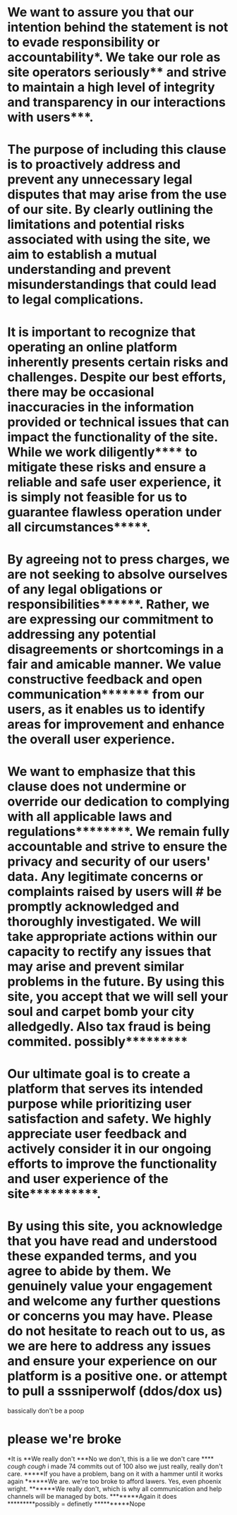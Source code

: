 # We want to assure you that our intention behind the statement is not to evade responsibility or accountability*. We take our role as site operators seriously** and strive to maintain a high level of integrity and transparency in our interactions with users***.

# The purpose of including this clause is to proactively address and prevent any unnecessary legal disputes that may arise from the use of our site. By clearly outlining the limitations and potential risks associated with using the site, we aim to establish a mutual understanding and prevent misunderstandings that could lead to legal complications.

# It is important to recognize that operating an online platform inherently presents certain risks and challenges. Despite our best efforts, there may be occasional inaccuracies in the information provided or technical issues that can impact the functionality of the site. While we work diligently**** to mitigate these risks and ensure a reliable and safe user experience, it is simply not feasible for us to guarantee flawless operation under all circumstances*****.

# By agreeing not to press charges, we are not seeking to absolve ourselves of any legal obligations or responsibilities******. Rather, we are expressing our commitment to addressing any potential disagreements or shortcomings in a fair and amicable manner. We value constructive feedback and open communication******* from our users, as it enables us to identify areas for improvement and enhance the overall user experience.

# We want to emphasize that this clause does not undermine or override our dedication to complying with all applicable laws and regulations********. We remain fully accountable and strive to ensure the privacy and security of our users' data. Any legitimate concerns or complaints raised by users will # be promptly acknowledged and thoroughly investigated. We will take appropriate actions within our capacity to rectify any issues that may arise and prevent similar problems in the future. By using this site, you accept that we will sell your soul and carpet bomb your city alledgedly. Also tax fraud is being commited. possibly*********

# Our ultimate goal is to create a platform that serves its intended purpose while prioritizing user satisfaction and safety. We highly appreciate user feedback and actively consider it in our ongoing efforts to improve the functionality and user experience of the site**********.

# By using this site, you acknowledge that you have read and understood these expanded terms, and you agree to abide by them. We genuinely value your engagement and welcome any further questions or concerns you may have. Please do not hesitate to reach out to us, as we are here to address any issues and ensure your experience on our platform is a positive one. or attempt to pull a sssniperwolf (ddos/dox us)
bassically don't be a poop
#

# please we're broke
*It is
**We really don't
***No we don't, this is a lie we don't care
**** *cough cough* i made 74 commits out of 100 also we just really, really don't care.
*****If you have a problem, bang on it with a hammer until it works again
******We are. we're too broke to afford lawers. Yes, even phoenix wright.
*******We really don't, which is why all communication and help channels will be managed by bots.
********Again it does
*********possibly = definetly
**********Nope

